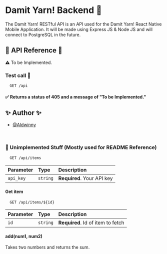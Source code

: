 # Damit Yarn! Backend 👚

The Damit Yarn! RESTful API is an API used for the Damit Yarn! React Native Mobile Application. It will be made using Express JS & Node JS and will connect to PostgreSQL in the future.

## 📖 API Reference 📖

⚠️ To be Implemented.

### Test call 📢

```http
  GET /api
```

#### ✅ Returns a status of 405 and a message of "To be Implemented."

## ✨ Author ✨

- [@Aldwinny](https://www.github.com/aldwinny)

&nbsp;

### 🔵 Unimplemented Stuff (Mostly used for README Reference)

```http
  GET /api/items
```

| Parameter | Type     | Description                |
| :-------- | :------- | :------------------------- |
| `api_key` | `string` | **Required**. Your API key |

#### Get item

```http
  GET /api/items/${id}
```

| Parameter | Type     | Description                       |
| :-------- | :------- | :-------------------------------- |
| `id`      | `string` | **Required**. Id of item to fetch |

#### add(num1, num2)

Takes two numbers and returns the sum.
